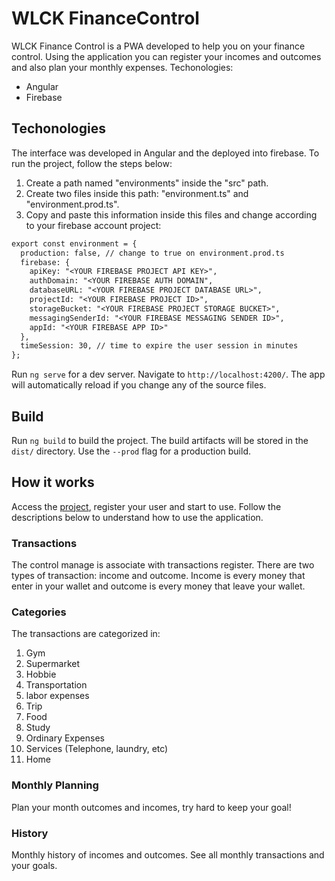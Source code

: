 # WLCK FinanceControl

WLCK Finance Control is a PWA developed to help you on your finance control. Using the application you can register your incomes and outcomes and also plan your monthly expenses.
Techonologies:
- Angular
- Firebase

## Techonologies

The interface was developed in Angular and the deployed into firebase.
To run the project, follow the steps below:
1. Create a path named "environments" inside the "src" path.
2. Create two files inside this path: "environment.ts" and "environment.prod.ts".
3. Copy and paste this information inside this files and change according to your firebase account project:
```diff
export const environment = {
  production: false, // change to true on environment.prod.ts
  firebase: {
    apiKey: "<YOUR FIREBASE PROJECT API KEY>",
    authDomain: "<YOUR FIREBASE AUTH DOMAIN",
    databaseURL: "<YOUR FIREBASE PROJECT DATABASE URL>",
    projectId: "<YOUR FIREBASE PROJECT ID>",
    storageBucket: "<YOUR FIREBASE PROJECT STORAGE BUCKET>",
    messagingSenderId: "<YOUR FIREBASE MESSAGING SENDER ID>",
    appId: "<YOUR FIREBASE APP ID>"
  },
  timeSession: 30, // time to expire the user session in minutes
};
```

Run `ng serve` for a dev server. Navigate to `http://localhost:4200/`. The app will automatically reload if you change any of the source files.

## Build

Run `ng build` to build the project. The build artifacts will be stored in the `dist/` directory. Use the `--prod` flag for a production build.

## How it works
Access the [project](https://wlck-finance-control.firebaseapp.com/), register your user and start to use. Follow the descriptions below to understand how to use the application.

### Transactions
The control manage is associate with transactions register. There are two types of transaction: income and outcome. Income is every money that enter in your wallet and outcome is every money that leave your wallet.

### Categories
The transactions are categorized in:
1. Gym
2. Supermarket
3. Hobbie
4. Transportation
5. labor expenses
6. Trip
7. Food
8. Study
9. Ordinary Expenses
10. Services (Telephone, laundry, etc)
11. Home

### Monthly Planning
Plan your month outcomes and incomes, try hard to keep your goal!

### History
Monthly history of incomes and outcomes. See all monthly transactions and your goals.
